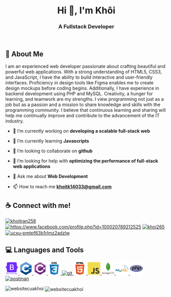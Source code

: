 <h1 align="center">Hi 👋, I'm Khôi</h1>
<h3 align="center">A Fullstack Developer</h3>
<p align="left"> <img src="https://i.pinimg.com/originals/40/ed/da/40edda0cf1757fb415202e7326a8cda0.jpg" alt="" /> </p>





## 🚀 About Me
I am an experienced web developer passionate about crafting beautiful and powerful web applications. With a strong understanding of HTML5, CSS3, and JavaScript, I have the ability to build interactive and user-friendly interfaces. Proficiency in design tools like Figma enables me to create design mockups before coding begins. Additionally, I have experience in backend development using PHP and MySQL. Creativity, a hunger for learning, and teamwork are my strengths. I view programming not just as a job but as a passion and a mission to share knowledge and skills with the programming community. I believe that continuous learning and sharing will help me continually improve and contribute to the advancement of the IT industry.
- 🔭 I’m currently working on **developing a scalable full-stack web**

- 🌱 I’m currently learning **Javascripts**

- 👯 I’m looking to collaborate on **github**

- 🤝 I’m looking for help with **optimizing the performance of full-stack web applications**

- 💬 Ask me about **Web Development**

- 📫 How to reach me **khoitk14033@gmail.com**


## ☕ Connect with me!
<p align="left">
<a href="https://twitter.com/khoitran258" target="blank"><img align="center" src="https://raw.githubusercontent.com/rahuldkjain/github-profile-readme-generator/master/src/images/icons/Social/twitter.svg" alt="khoitran258" height="30" width="40" /></a>
<a href="https://fb.com/https://www.facebook.com/profile.php?id=100020789212525" target="blank"><img align="center" src="https://raw.githubusercontent.com/rahuldkjain/github-profile-readme-generator/master/src/images/icons/Social/facebook.svg" alt="https://www.facebook.com/profile.php?id=100020789212525" height="30" width="40" /></a>
<a href="https://instagram.com/khoi265" target="blank"><img align="center" src="https://raw.githubusercontent.com/rahuldkjain/github-profile-readme-generator/master/src/images/icons/Social/instagram.svg" alt="khoi265" height="30" width="40" /></a>
<a href="https://www.youtube.com/c/ucxu-pmtpf63b1rlmz2adzlw" target="blank"><img align="center" src="https://raw.githubusercontent.com/rahuldkjain/github-profile-readme-generator/master/src/images/icons/Social/youtube.svg" alt="ucxu-pmtpf63b1rlmz2adzlw" height="30" width="40" /></a>
</p>

## 💻 Languages and Tools
<p align="left"> <a href="https://getbootstrap.com" target="_blank" rel="noreferrer"> <img src="https://raw.githubusercontent.com/devicons/devicon/master/icons/bootstrap/bootstrap-plain-wordmark.svg" alt="bootstrap" width="40" height="40"/> </a> <a href="https://www.w3schools.com/cpp/" target="_blank" rel="noreferrer"> <img src="https://raw.githubusercontent.com/devicons/devicon/master/icons/cplusplus/cplusplus-original.svg" alt="cplusplus" width="40" height="40"/> </a> <a href="https://www.w3schools.com/cs/" target="_blank" rel="noreferrer"> <img src="https://raw.githubusercontent.com/devicons/devicon/master/icons/csharp/csharp-original.svg" alt="csharp" width="40" height="40"/> </a> <a href="https://www.w3schools.com/css/" target="_blank" rel="noreferrer"> <img src="https://raw.githubusercontent.com/devicons/devicon/master/icons/css3/css3-original-wordmark.svg" alt="css3" width="40" height="40"/> </a> <a href="https://git-scm.com/" target="_blank" rel="noreferrer"> <img src="https://www.vectorlogo.zone/logos/git-scm/git-scm-icon.svg" alt="git" width="40" height="40"/> </a> <a href="https://www.w3.org/html/" target="_blank" rel="noreferrer"> <img src="https://raw.githubusercontent.com/devicons/devicon/master/icons/html5/html5-original-wordmark.svg" alt="html5" width="40" height="40"/> </a> <a href="https://developer.mozilla.org/en-US/docs/Web/JavaScript" target="_blank" rel="noreferrer"> <img src="https://raw.githubusercontent.com/devicons/devicon/master/icons/javascript/javascript-original.svg" alt="javascript" width="40" height="40"/> </a> <a href="https://www.mongodb.com/" target="_blank" rel="noreferrer"> <img src="https://raw.githubusercontent.com/devicons/devicon/master/icons/mongodb/mongodb-original-wordmark.svg" alt="mongodb" width="40" height="40"/> </a> <a href="https://www.mysql.com/" target="_blank" rel="noreferrer"> <img src="https://raw.githubusercontent.com/devicons/devicon/master/icons/mysql/mysql-original-wordmark.svg" alt="mysql" width="40" height="40"/> </a> <a href="https://www.php.net" target="_blank" rel="noreferrer"> <img src="https://raw.githubusercontent.com/devicons/devicon/master/icons/php/php-original.svg" alt="php" width="40" height="40"/> </a> <a href="https://postman.com" target="_blank" rel="noreferrer"> <img src="https://www.vectorlogo.zone/logos/getpostman/getpostman-icon.svg" alt="postman" width="40" height="40"/> </a> </p>

<p><img align="left" src="https://github-readme-stats.vercel.app/api/top-langs?username=websitecuakhoi&show_icons=true&locale=en&layout=compact" alt="websitecuakhoi" /></p>

<p>&nbsp;<img align="center" src="https://github-readme-stats.vercel.app/api?username=websitecuakhoi&show_icons=true&locale=en" alt="websitecuakhoi" /></p>
